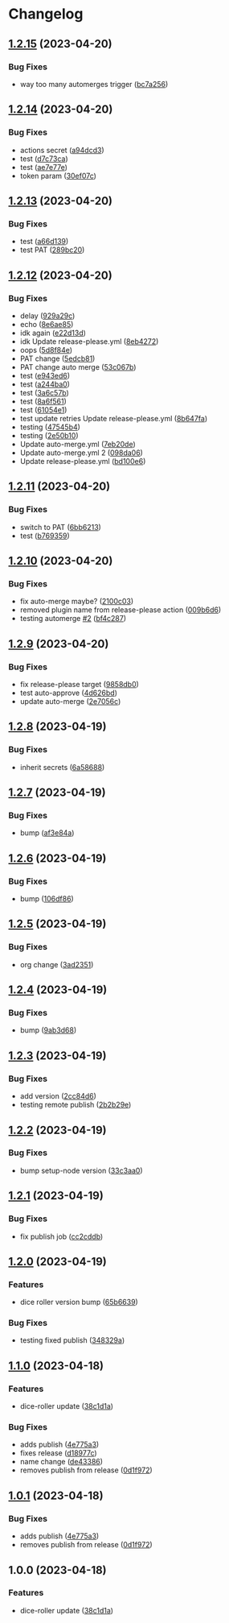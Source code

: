 # Changelog

## [1.2.15](https://github.com/javalent/obsidian-overload/compare/v1.2.14...v1.2.15) (2023-04-20)


### Bug Fixes

* way too many automerges trigger ([bc7a256](https://github.com/javalent/obsidian-overload/commit/bc7a256961f01c460a75ec5c2e7ec4e70910e476))

## [1.2.14](https://github.com/javalent/obsidian-overload/compare/v1.2.13...v1.2.14) (2023-04-20)


### Bug Fixes

* actions secret ([a94dcd3](https://github.com/javalent/obsidian-overload/commit/a94dcd37763563bdb7bdc9522c0a53bac6b3888e))
* test ([d7c73ca](https://github.com/javalent/obsidian-overload/commit/d7c73ca2c668bf27f6fccc8d2fa4cda68ca1bc6c))
* test ([ae7e77e](https://github.com/javalent/obsidian-overload/commit/ae7e77e3688b0ce3f4fff7859c3f381ad71cb1b4))
* token param ([30ef07c](https://github.com/javalent/obsidian-overload/commit/30ef07c59274d2ef4492c12976baa379ea15aefe))

## [1.2.13](https://github.com/javalent/obsidian-overload/compare/v1.2.12...v1.2.13) (2023-04-20)


### Bug Fixes

* test ([a66d139](https://github.com/javalent/obsidian-overload/commit/a66d139db69b7b2e8607cf98095a5ad937042f60))
* test PAT ([289bc20](https://github.com/javalent/obsidian-overload/commit/289bc2040ba36ad5ec5e68cd97a1eebcb82d305b))

## [1.2.12](https://github.com/javalent/obsidian-overload/compare/v1.2.11...v1.2.12) (2023-04-20)


### Bug Fixes

* delay ([929a29c](https://github.com/javalent/obsidian-overload/commit/929a29ce7855c2657ebeb727337b0a9b2b7ba278))
* echo ([8e6ae85](https://github.com/javalent/obsidian-overload/commit/8e6ae85f489883a5e60369297b8986700b441ec1))
* idk again ([e22d13d](https://github.com/javalent/obsidian-overload/commit/e22d13d64f27892fcc879c8ab12a12797383ee33))
* idk Update release-please.yml ([8eb4272](https://github.com/javalent/obsidian-overload/commit/8eb427222ff9edca8c0d4e9c04c6fc2e408127f1))
* oops ([5d8f84e](https://github.com/javalent/obsidian-overload/commit/5d8f84e7498347c9cb0945fa7deec14171b55b30))
* PAT change ([5edcb81](https://github.com/javalent/obsidian-overload/commit/5edcb81048e7a97217691202c26785734397e936))
* PAT change auto merge ([53c067b](https://github.com/javalent/obsidian-overload/commit/53c067bbf04319df0e11de52fceebbcae5149cb3))
* test ([e943ed6](https://github.com/javalent/obsidian-overload/commit/e943ed650d39cc3fc82e8e2a7bf27396b2067f4a))
* test ([a244ba0](https://github.com/javalent/obsidian-overload/commit/a244ba02e22ca2d9a6c44524b83cdec10a1367bc))
* test ([3a6c57b](https://github.com/javalent/obsidian-overload/commit/3a6c57b25f24cd13482eec61f271dc2616fec9d1))
* test ([8a6f561](https://github.com/javalent/obsidian-overload/commit/8a6f56180638af3f2f2c28fc7bbc44b71e6aaacc))
* test ([61054e1](https://github.com/javalent/obsidian-overload/commit/61054e16f6e284f657af7b54b122707cad104e1c))
* test update retries Update release-please.yml ([8b647fa](https://github.com/javalent/obsidian-overload/commit/8b647fa8ce43226834948d00aa60ee25d3540897))
* testing ([47545b4](https://github.com/javalent/obsidian-overload/commit/47545b413cabff725f346b92b8ee4aa88b098e1e))
* testing ([2e50b10](https://github.com/javalent/obsidian-overload/commit/2e50b101e4caf05c848e4635c079800666877368))
* Update auto-merge.yml ([7eb20de](https://github.com/javalent/obsidian-overload/commit/7eb20def49364893b9235bde03734f6dfff30d9a))
* Update auto-merge.yml 2 ([098da06](https://github.com/javalent/obsidian-overload/commit/098da06f27dd10cd8fbf70df43fe22aceb33a3f9))
* Update release-please.yml ([bd100e6](https://github.com/javalent/obsidian-overload/commit/bd100e639f180b4a923677df5043b482ec0f29f0))

## [1.2.11](https://github.com/javalent/obsidian-overload/compare/v1.2.10...v1.2.11) (2023-04-20)


### Bug Fixes

* switch to PAT ([6bb6213](https://github.com/javalent/obsidian-overload/commit/6bb6213e73a7c2159d7109f3241f7ec0f49db81d))
* test ([b769359](https://github.com/javalent/obsidian-overload/commit/b7693597368c3bd77867f67f90bdee26c1bb629e))

## [1.2.10](https://github.com/javalent/obsidian-overload/compare/v1.2.9...v1.2.10) (2023-04-20)


### Bug Fixes

* fix auto-merge maybe? ([2100c03](https://github.com/javalent/obsidian-overload/commit/2100c037db5dc4c9de1075d98677bb4497b7a57c))
* removed plugin name from release-please action ([009b6d6](https://github.com/javalent/obsidian-overload/commit/009b6d60558b7141fbbd124c2be34de5b0b7e5d7))
* testing automerge [#2](https://github.com/javalent/obsidian-overload/issues/2) ([bf4c287](https://github.com/javalent/obsidian-overload/commit/bf4c287cc6a723e2181317b59b8dbc807d26e09a))

## [1.2.9](https://github.com/javalent/obsidian-overload/compare/v1.2.8...v1.2.9) (2023-04-20)


### Bug Fixes

* fix release-please target ([9858db0](https://github.com/javalent/obsidian-overload/commit/9858db0b0c04155399707d58fd68ef38b53f4683))
* test auto-approve ([4d626bd](https://github.com/javalent/obsidian-overload/commit/4d626bd6b6d2c506dd08d3468b68f6917b30ee8f))
* update auto-merge ([2e7056c](https://github.com/javalent/obsidian-overload/commit/2e7056c461c5e58105fa174ea48c729c10cdb949))

## [1.2.8](https://github.com/javalent/obsidian-overload/compare/v1.2.7...v1.2.8) (2023-04-19)


### Bug Fixes

* inherit secrets ([6a58688](https://github.com/javalent/obsidian-overload/commit/6a5868844bbfad2c48041b5da4f487d53d3abbb8))

## [1.2.7](https://github.com/javalent/obsidian-overload/compare/v1.2.6...v1.2.7) (2023-04-19)


### Bug Fixes

* bump ([af3e84a](https://github.com/javalent/obsidian-overload/commit/af3e84a5411fa2b76e05ce42f3ae0d423a2ed67e))

## [1.2.6](https://github.com/javalent/obsidian-overload/compare/v1.2.5...v1.2.6) (2023-04-19)


### Bug Fixes

* bump ([106df86](https://github.com/javalent/obsidian-overload/commit/106df866ea0a3d8fcd27f526becc5c19bef6d62c))

## [1.2.5](https://github.com/valentine195/obsidian-overload/compare/v1.2.4...v1.2.5) (2023-04-19)


### Bug Fixes

* org change ([3ad2351](https://github.com/valentine195/obsidian-overload/commit/3ad235161ebb7a948ecffb0303d6c0333f17d7d4))

## [1.2.4](https://github.com/valentine195/obsidian-overload/compare/v1.2.3...v1.2.4) (2023-04-19)


### Bug Fixes

* bump ([9ab3d68](https://github.com/valentine195/obsidian-overload/commit/9ab3d686b7f0369bb9b496c3cbff9ecf094f6595))

## [1.2.3](https://github.com/valentine195/obsidian-overload/compare/v1.2.2...v1.2.3) (2023-04-19)


### Bug Fixes

* add version ([2cc84d6](https://github.com/valentine195/obsidian-overload/commit/2cc84d61959e90099cc52d902c390ab2b0cd1319))
* testing remote publish ([2b2b29e](https://github.com/valentine195/obsidian-overload/commit/2b2b29ebdf806e8f8e9604dae8be010c5911a197))

## [1.2.2](https://github.com/valentine195/obsidian-overload/compare/v1.2.1...v1.2.2) (2023-04-19)


### Bug Fixes

* bump setup-node version ([33c3aa0](https://github.com/valentine195/obsidian-overload/commit/33c3aa0bd5bc359231a9ca8688e39d7ae89784d0))

## [1.2.1](https://github.com/valentine195/obsidian-overload/compare/v1.2.0...v1.2.1) (2023-04-19)


### Bug Fixes

* fix publish job ([cc2cddb](https://github.com/valentine195/obsidian-overload/commit/cc2cddb97d6d38603b30c5774e8e35d03a8d15b9))

## [1.2.0](https://github.com/valentine195/obsidian-overload/compare/v1.1.0...v1.2.0) (2023-04-19)


### Features

* dice roller version bump ([65b6639](https://github.com/valentine195/obsidian-overload/commit/65b663939ea44d3da46758a184939ad510bd7924))


### Bug Fixes

* testing fixed publish ([348329a](https://github.com/valentine195/obsidian-overload/commit/348329abc3991ade3765e7f0a3c29073d1319f9b))

## [1.1.0](https://github.com/valentine195/obsidian-overload/compare/v1.0.1...v1.1.0) (2023-04-18)


### Features

* dice-roller update ([38c1d1a](https://github.com/valentine195/obsidian-overload/commit/38c1d1a03371b62df72b45d68a687bae97a71d9a))


### Bug Fixes

* adds publish ([4e775a3](https://github.com/valentine195/obsidian-overload/commit/4e775a30666225149840c969ff6a512393be0a14))
* fixes release ([d18977c](https://github.com/valentine195/obsidian-overload/commit/d18977c3ce7ac0be8715c771a9c600690abd1fd2))
* name change ([de43386](https://github.com/valentine195/obsidian-overload/commit/de43386bcde53adcb2950c85035a92a468e7c187))
* removes publish from release ([0d1f972](https://github.com/valentine195/obsidian-overload/commit/0d1f972f152fbe3f3248677984572ed528af6a70))

## [1.0.1](https://github.com/valentine195/obsidian-overload/compare/javalent-obsidian-overload-v1.0.0...javalent-obsidian-overload-v1.0.1) (2023-04-18)


### Bug Fixes

* adds publish ([4e775a3](https://github.com/valentine195/obsidian-overload/commit/4e775a30666225149840c969ff6a512393be0a14))
* removes publish from release ([0d1f972](https://github.com/valentine195/obsidian-overload/commit/0d1f972f152fbe3f3248677984572ed528af6a70))

## 1.0.0 (2023-04-18)


### Features

* dice-roller update ([38c1d1a](https://github.com/valentine195/obsidian-overload/commit/38c1d1a03371b62df72b45d68a687bae97a71d9a))
